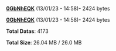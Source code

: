 [**0GbNhEQK**](/data/0GbNhEQK.txt) (13/01/23 - 14:58)- 2424 bytes

[**0GbNhEQK**](/data/0GbNhEQK.txt) (13/01/23 - 14:58)- 2424 bytes

**Total Datas**: 4173

**Total Size**: 26.04 MB / 26.0 MB